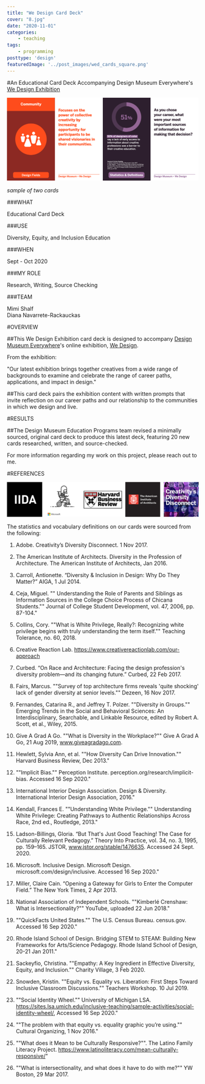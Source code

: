 ```yaml
---
title: "We Design Card Deck"
cover: "8.jpg"
date: "2020-11-01"
categories:
    - teaching
tags:
    - programming
posttype: 'design'
featuredImage: '../post_images/wed_cards_square.png'
---
```


#An Educational Card Deck Accompanying Design Museum Everywhere's [We Design Exhibition](https://designmuseumfoundation.org/we-design-online-exhibition/)

<cover-img>

<img src="../post_images/wed_cards/card_sample.jpg">

*sample of two cards*

</cover-img>

<design-meta>

###WHAT

Educational Card Deck

###USE

Diversity, Equity, and Inclusion Education

###WHEN

Sept - Oct 2020

###MY ROLE

Research, Writing, Source Checking

###TEAM

Mimi Shalf\
Diana Navarrete-Rackauckas

</design-meta>

<grid-container>

#OVERVIEW

##This We Design Exhibition card deck is designed to accompany [Design Museum Everywhere](https://designmuseumfoundation.org/)'s online exhibition, [We Design](https://designmuseumfoundation.org/we-design-online-exhibition/). 

From the exhibition:

<quote>

"Our latest exhibition brings together creatives from a wide range of backgrounds to examine and celebrate the range of career paths, applications, and impact in design."

</quote>

##This card deck pairs the exhibition content with written prompts that invite reflection on our career paths and our relationship to the communities in which we design and live.

#RESULTS

##The Design Museum Education Programs team revised a minimally sourced, original card deck to produce this latest deck, featuring 20 new cards researched, written, and source-checked.

For more information regarding my work on this project, please reach out to me.

#REFERENCES

<img src="../post_images/wed_cards/sources_sample.png">

The statistics and vocabulary definitions on our cards were sourced from the following:

1. Adobe. Creativity’s Diversity Disconnect. 1 Nov 2017.

2. The American Institute of Architects. Diversity in the Profession of Architecture. The American Institute of Architects, Jan 2016. 

3. Carroll, Antionette. “Diversity & Inclusion in Design: Why Do They Matter?” AIGA, 1 Jul 2014.

4. Ceja, Miguel. "" Understanding the Role of Parents and Siblings as Information Sources in the College Choice Process of Chicana Students."" Journal of College Student Development, vol. 47, 2006, pp. 87-104."

5. Collins, Cory. ""What is White Privilege, Really?: Recognizing white privilege begins with truly understanding the term itself."" Teaching Tolerance, no. 60, 2018.

6. Creative Reaction Lab. https://www.creativereactionlab.com/our-approach

7. Curbed. “On Race and Architecture: Facing the design profession's diversity problem—and its changing future.” Curbed, 22 Feb 2017.

8. Fairs, Marcus. ""Survey of top architecture firms reveals 'quite shocking' lack of gender diversity at senior levels."" Dezeen, 16 Nov 2017.

9. Fernandes, Catarina R., and Jeffrey T. Polzer. ""Diversity in Groups."" Emerging Trends in the Social and Behavioral Sciences: An Interdisciplinary, Searchable, and Linkable Resource, edited by Robert A. Scott, et al., Wiley, 2015.

10. Give A Grad A Go. ""What is Diversity in the Workplace?"" Give A Grad A Go, 21 Aug 2019, www.giveagradago.com.

11. Hewlett, Sylvia Ann, et al. ""How Diversity Can Drive Innovation."" Harvard Business Review, Dec 2013."

12. ""Implicit Bias."" Perception Institute. perception.org/research/implicit-bias. Accessed 16 Sep 2020."

13. International Interior Design Association. Design & Diversity. International Interior Design Association, 2016."

14. Kendall, Frances E. ""Understanding White Privilege."" Understanding White Privilege: Creating Pathways to Authentic Relationships Across Race, 2nd ed., Routledge, 2013."

15. Ladson-Billings, Gloria. “But That's Just Good Teaching! The Case for Culturally Relevant Pedagogy.” Theory Into Practice, vol. 34, no. 3, 1995, pp. 159–165. JSTOR, www.jstor.org/stable/1476635. Accessed 24 Sept. 2020.

16. Microsoft. Inclusive Design. Microsoft Design. microsoft.com/design/inclusive. Accessed 16 Sep 2020."

17. Miller, Claire Cain. “Opening a Gateway for Girls to Enter the Computer Field.”  The New York Times, 2 Apr 2013.

18. National Association of Independent Schools. ""Kimberlé Crenshaw: What is Intersectionality?"" YouTube, uploaded 22 Jun 2018."

19. ""QuickFacts United States."" The U.S. Census Bureau. census.gov. Accessed 16 Sep 2020."

20. Rhode Island School of Design. Bridging STEM to STEAM: Building New Frameworks for Arts/Science Pedagogy. Rhode Island School of Design, 20-21 Jan 2011."

21. Sackeyfio, Christina. ""Empathy: A Key Ingredient in Effective Diversity, Equity, and Inclusion."" Charity Village, 3 Feb 2020.

22. Snowden, Kristin. ""Equity vs. Equality vs. Liberation: First Steps Toward Inclusive Classroom Discussions."" Teachers Workshop. 10 Jul 2019.

23. ""Social Identity Wheel."" University of Michigan LSA. https://sites.lsa.umich.edu/inclusive-teaching/sample-activities/social-identity-wheel/, Accessed 16 Sep 2020."

24. ""The problem with that equity vs. equality graphic you’re using."" Cultural Organizing, 1 Nov 2016."

25. ""What does it Mean to be Culturally Responsive?"".  The Latino Family Literacy Project.  https://www.latinoliteracy.com/mean-culturally-responsive/"

26. ""What is intersectionality, and what does it have to do with me?"" YW Boston, 29 Mar 2017.

</grid-container>